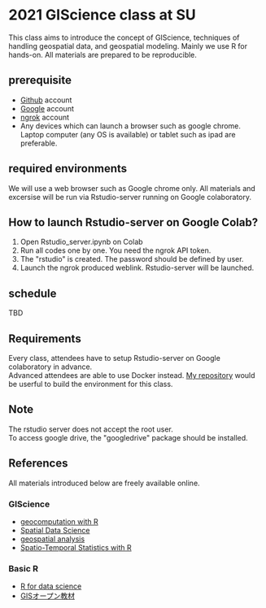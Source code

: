 # 2021 GIScience class at SU
This class aims to introduce the concept of GIScience, techniques of handling geospatial data, and geospatial modeling. Mainly we use R for hands-on. All materials are prepared to be reproducible.

## prerequisite
- [Github](https://github.com/) account
- [Google](https://www.google.com/) account
- [ngrok](https://ngrok.com/) account
- Any devices which can launch a browser such as google chrome. Laptop computer (any OS is available) or tablet such as ipad are preferable. 

## required environments
We will use a web browser such as Google chrome only. All materials and excersise will be run via Rstudio-server running on Google colaboratory.

## How to launch Rstudio-server on Google Colab?
1. Open Rstudio_server.ipynb on Colab
2. Run all codes one by one. You need the ngrok API token. 
3. The "rstudio" is created. The password should be defined by user.
4. Launch the ngrok produced weblink. Rstudio-server will be launched.

## schedule
TBD

## Requirements
Every class, attendees have to setup Rstudio-server on Google colaboratory in advance.  
Advanced attendees are able to use Docker instead.  [My repository](https://github.com/naru-T/myrockerspatial_build) would be userful to build the environment for this class.  

## Note
The rstudio server does not accept the root user.  
To access google drive, the "googledrive" package should be installed.  


## References
All materials introduced below are freely available online.  

### GIScience 
- [geocomputation with R](https://geocompr.robinlovelace.net/)  
- [Spatial Data Science](https://keen-swartz-3146c4.netlify.app/)  
- [geospatial analysis](https://spatialanalysisonline.com/HTML/index.html)  
- [Spatio-Temporal Statistics with R](https://spacetimewithr.org/)   

### Basic R
- [R for data science](https://r4ds.had.co.nz/)  
- [GISオープン教材](https://gis-oer.github.io/gitbook/book/)


